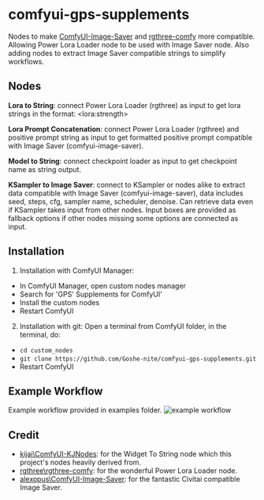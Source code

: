 # comfyui-gps-supplements
Nodes to make [ComfyUI-Image-Saver](https://github.com/alexopus/ComfyUI-Image-Saver) and [rgthree-comfy](https://github.com/rgthree/rgthree-comfy) more compatible. Allowing Power Lora Loader node to be used with Image Saver node. Also adding nodes to extract Image Saver compatible strings to simplify workflows.

## Nodes
**Lora to String**: connect Power Lora Loader (rgthree) as input to get lora strings in the format: \<lora:strength\>

**Lora Prompt Concatenation**: connect Power Lora Loader (rgthree) and positive prompt string as input to get formatted positive prompt compatible with Image Saver (comfyui-image-saver).

**Model to String**: connect checkpoint loader as input to get checkpoint name as string output.

**KSampler to Image Saver**: connect to KSampler or nodes alike to extract data compatible with Image Saver (comfyui-image-saver), data includes seed, steps, cfg, sampler name, scheduler, denoise. Can retrieve data even if KSampler takes input from other nodes. Input boxes are provided as fallback options if other nodes missing some options are connected as input. 

## Installation
1. Installation with ComfyUI Manager:
  - In ComfyUI Manager, open custom nodes manager
  - Search for 'GPS' Supplements for ComfyUI'
  - Install the custom nodes
  - Restart ComfyUI

2. Installation with git:
  Open a terminal from ComfyUI folder, in the terminal, do:
  - `cd custom_nodes`
  - `git clone https://github.com/Goshe-nite/comfyui-gps-supplements.git`
  - Restart ComfyUI

## Example Workflow
Example workflow provided in examples folder.
![example workflow](https://github.com/user-attachments/assets/95cee8e1-f8d5-4e07-942d-384f23dffe83)

## Credit
- [kijai\ComfyUI-KJNodes](https://github.com/kijai/ComfyUI-KJNodes): for the Widget To String node which this project's nodes heavily derived from.
- [rgthree\rgthree-comfy](https://github.com/rgthree/rgthree-comfy): for the wonderful Power Lora Loader node.
- [ alexopus\ComfyUI-Image-Saver](https://github.com/alexopus/ComfyUI-Image-Saver.git): for the fantastic Civitai compatible Image Saver.
